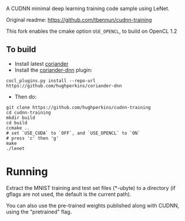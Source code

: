 A CUDNN minimal deep learning training code sample using LeNet.

Original readme: https://github.com/tbennun/cudnn-training

This fork enables the cmake option `USE_OPENCL`, to build on OpenCL 1.2

## To build

- Install latest [coriander](https://github.com/hughperkins/coriander)
- Install the [coriander-dnn](https://github.com/hughperkins/coriander-dnn) plugin:
```
cocl_plugins.py install --repo-url https://github.com/hughperkins/coriander-dnn
```
- Then do:
```
git clone https://github.com/hughperkins/cudnn-training
cd cudnn-training
mkdir build
cd build
ccmake ..
# set `USE_CUDA` to `OFF`, and `USE_OPENCL` to `ON`
# press 'c' then 'g'
make
./lenet
```

Running
=======

Extract the MNIST training and test set files (*-ubyte) to a directory (if gflags are not used, the default is the current path).

You can also use the pre-trained weights published along with CUDNN, using the "pretrained" flag.
